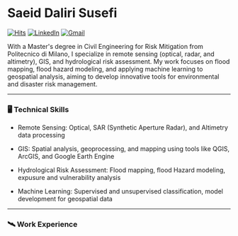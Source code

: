 # Saeid Daliri Susefi

[![Hits](https://hits.seeyoufarm.com/api/count/incr/badge.svg?url=https%3A%2F%2Fgithub.com%2FSaeidDaliriSusefi&count_bg=%2379C83D&title_bg=%23555555&icon=github&icon_color=%23E7E7E7&title=Profile+Views&edge_flat=false)](https://github.com/SaeidDaliriSusefi)
[![LinkedIn](https://img.shields.io/badge/-LinkedIn-blue?style=flat&logo=Linkedin&logoColor=white)](https://www.linkedin.com/in/saeid-daliri-264284265)
[![Gmail](https://img.shields.io/badge/-Gmail-c14438?style=flat&logo=Gmail&logoColor=white)](mailto:saeid.daliri@mail.polimi.it)


With a Master's degree in Civil Engineering for Risk Mitigation from Politecnico di Milano, I specialize in remote sensing (optical, radar, and altimetry), GIS, and hydrological risk assessment. My work focuses on flood mapping, flood hazard modeling, and applying machine learning to geospatial analysis, aiming to develop innovative tools for environmental and disaster risk management.




-----------------------------------------------------------------------------------------------------------------


### 🖥️ Technical Skills
- Remote Sensing: Optical, SAR (Synthetic Aperture Radar), and Altimetry data processing

- GIS: Spatial analysis, geoprocessing, and mapping using tools like QGIS, ArcGIS, and Google Earth Engine

- Hydrological Risk Assessment: Flood mapping, flood Hazard modeling, expusure and vulnerability analysis

- Machine Learning: Supervised and unsupervised classification, model development for geospatial data



-----------------------------------------------------------------------------------------------------------------

### 🛰️ Work Experience
